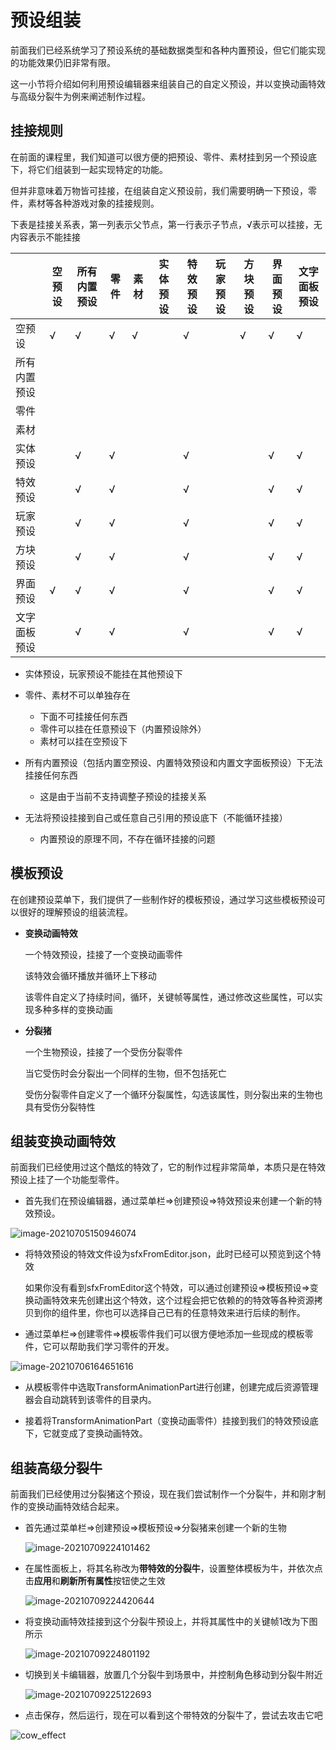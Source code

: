 # 预设组装

前面我们已经系统学习了预设系统的基础数据类型和各种内置预设，但它们能实现的功能效果仍旧非常有限。

这一小节将介绍如何利用预设编辑器来组装自己的自定义预设，并以变换动画特效与高级分裂牛为例来阐述制作过程。



## **挂接规则**

在前面的课程里，我们知道可以很方便的把预设、零件、素材挂到另一个预设底下，将它们组装到一起实现特定的功能。

但并非意味着万物皆可挂接，在组装自定义预设前，我们需要明确一下预设，零件，素材等各种游戏对象的挂接规则。

下表是挂接关系表，第一列表示父节点，第一行表示子节点，√表示可以挂接，无内容表示不能挂接

|              | 空预设 | 所有内置预设 | 零件 | 素材 | 实体预设 | 特效预设 | 玩家预设 | 方块预设 | 界面预设 | 文字面板预设 |
| ------------ | ------ | ------------ | ---- | ---- | -------- | -------- | -------- | -------- | -------- | ------------ |
| 空预设       | √      | √            | √    | √    |          | √        |          | √        | √        | √            |
| 所有内置预设 |        |              |      |      |          |          |          |          |          |              |
| 零件         |        |              |      |      |          |          |          |          |          |              |
| 素材         |        |              |      |      |          |          |          |          |          |              |
| 实体预设     |        | √            | √    |      |          | √        |          |          | √        | √            |
| 特效预设     |        | √            | √    |      |          | √        |          |          | √        | √            |
| 玩家预设     |        | √            | √    |      |          | √        |          |          | √        | √            |
| 方块预设     |        | √            | √    |      |          | √        |          |          | √        | √            |
| 界面预设     | √      | √            | √    |      |          | √        |          |          | √        | √            |
| 文字面板预设 |        | √            | √    |      |          | √        |          |          | √        | √            |


- 实体预设，玩家预设不能挂在其他预设下

- 零件、素材不可以单独存在

  - 下面不可挂接任何东西
  - 零件可以挂在任意预设下（内置预设除外）
  - 素材可以挂在空预设下

- 所有内置预设（包括内置空预设、内置特效预设和内置文字面板预设）下无法挂接任何东西

  - 这是由于当前不支持调整子预设的挂接关系

- 无法将预设挂接到自己或任意自己引用的预设底下（不能循环挂接）

  - 内置预设的原理不同，不存在循环挂接的问题
  
  

## 模板预设

在创建预设菜单下，我们提供了一些制作好的模板预设，通过学习这些模板预设可以很好的理解预设的组装流程。

- **变换动画特效**

  一个特效预设，挂接了一个变换动画零件

  该特效会循环播放并循环上下移动

  该零件自定义了持续时间，循环，关键帧等属性，通过修改这些属性，可以实现多种多样的变换动画

- **分裂猪**

  一个生物预设，挂接了一个受伤分裂零件

  当它受伤时会分裂出一个同样的生物，但不包括死亡

  受伤分裂零件自定义了一个循环分裂属性，勾选该属性，则分裂出来的生物也具有受伤分裂特性



## 组装变换动画特效

前面我们已经使用过这个酷炫的特效了，它的制作过程非常简单，本质只是在特效预设上挂了一个功能型零件。

- 首先我们在预设编辑器，通过菜单栏=>创建预设=>特效预设来创建一个新的特效预设。

![image-20210705150946074](./images/image-20210705150946074.png)

- 将特效预设的特效文件设为sfxFromEditor.json，此时已经可以预览到这个特效

  如果你没有看到sfxFromEditor这个特效，可以通过创建预设=>模板预设=>变换动画特效来先创建出这个特效，这个过程会把它依赖的的特效等各种资源拷贝到你的组件里，你也可以选择自己已有的任意特效来进行后续的制作。

- 通过菜单栏=>创建零件=>模板零件我们可以很方便地添加一些现成的模板零件，它可以帮助我们学习零件的开发。

![image-20210706164651616](./images/image-20210706164651616.png)

- 从模板零件中选取TransformAnimationPart进行创建，创建完成后资源管理器会自动跳转到该零件的目录内。

- 接着将TransformAnimationPart（变换动画零件）挂接到我们的特效预设底下，它就变成了变换动画特效。



## 组装高级分裂牛

前面我们已经使用过分裂猪这个预设，现在我们尝试制作一个分裂牛，并和刚才制作的变换动画特效结合起来。

- 首先通过菜单栏=>创建预设=>模板预设=>分裂猪来创建一个新的生物

  ![image-20210709224101462](./images/image-20210709224101462.png)

- 在属性面板上，将其名称改为**带特效的分裂牛**，设置整体模板为牛，并依次点击**应用**和**刷新所有属性**按钮使之生效

  ![image-20210709224420644](./images/image-20210709224420644.png)

- 将变换动画特效挂接到这个分裂牛预设上，并将其属性中的关键帧1改为下图所示

  ![image-20210709224801192](./images/image-20210709224801192.png)

- 切换到关卡编辑器，放置几个分裂牛到场景中，并控制角色移动到分裂牛附近

  ![image-20210709225122693](./images/image-20210709225122693.png)

- 点击保存，然后运行，现在可以看到这个带特效的分裂牛了，尝试去攻击它吧

![cow_effect](./images/cow_effect.gif)